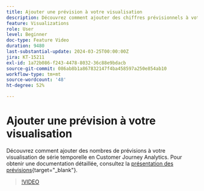 ```yaml
---
title: Ajouter une prévision à votre visualisation
description: Découvrez comment ajouter des chiffres prévisionnels à votre visualisation de série temporelle dans Customer Journey Analytics.
feature: Visualizations
role: User
level: Beginner
doc-type: Feature Video
duration: 9480
last-substantial-update: 2024-03-25T00:00:00Z
jira: KT-15211
exl-id: 1a72b086-f243-4478-8032-36c88e9bdacb
source-git-commit: 086ab8b1a867832147f4ba458597a250e854ab10
workflow-type: tm+mt
source-wordcount: '48'
ht-degree: 52%

---
```


# Ajouter une prévision à votre visualisation

Découvrez comment ajouter des nombres de prévisions à votre visualisation de série temporelle en Customer Journey Analytics. Pour obtenir une documentation détaillée, consultez la [présentation des prévisions](https://experienceleague.adobe.com/fr/docs/analytics-platform/using/cja-workspace/forecasting/forecasting#){target="_blank"}.

>[!VIDEO](https://video.tv.adobe.com/v/3428021/?learn=on)
